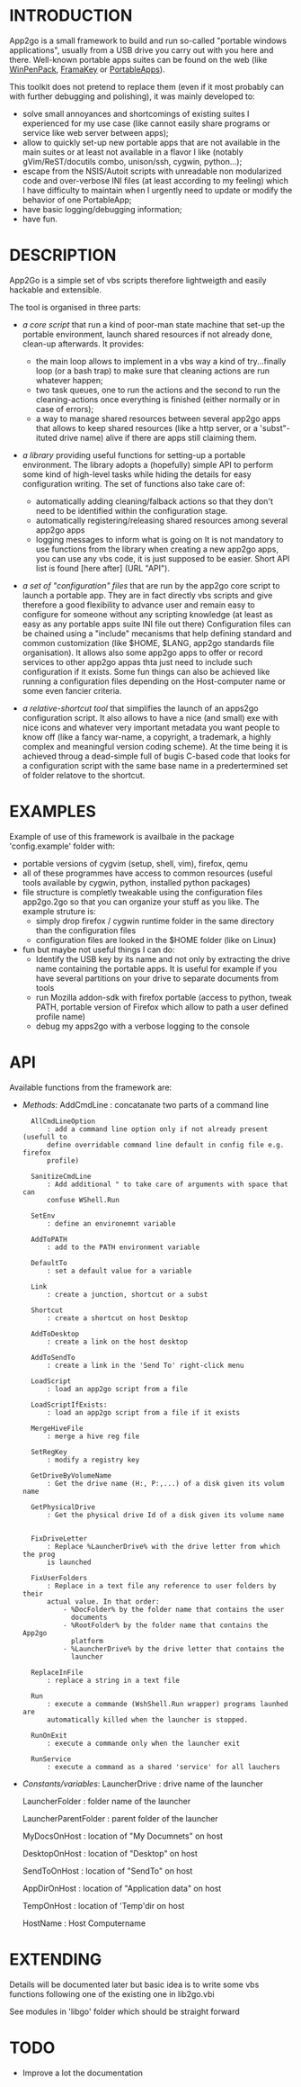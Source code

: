 # INTRODUCTION
App2go is a small framework to build and run so-called "portable windows
applications", usually from a USB drive you carry out with you here and there.
Well-known portable apps suites can be found on the web (like
[WinPenPack](www.winpenpack.com), [FramaKey](www.framakey.org) or
[PortableApps](portableapps.com)).

This toolkit does not pretend to replace them (even if it most probably can
with further debugging and polishing), it was mainly developed to:
- solve small annoyances and shortcomings of existing suites I experienced for
  my use case (like cannot easily share programs or service like web server
  between apps);
- allow to quickly set-up new portable apps that are not available in the main
  suites or at least not available in a flavor I like (notably
  gVim/ReST/docutils combo, unison/ssh, cygwin, python...);
- escape from the NSIS/Autoit scripts with unreadable non modularized code and
  over-verbose INI files (at least according to my feeling) which I have
  difficulty to maintain when I urgently need to update or modify the behavior
  of one PortableApp;
- have basic logging/debugging information;
- have fun.

# DESCRIPTION
App2Go is a simple set of vbs scripts therefore lightweigth and easily hackable
and extensible.

The tool is organised in three parts:
- _a core script_ that run a kind of poor-man state machine that set-up the
  portable environment, launch shared resources if not already done, clean-up
  afterwards. It provides:
  * the main loop allows to implement in a vbs way a kind of try...finally loop
    (or a bash trap) to make sure that cleaning actions are run whatever
    happen;
  * two task queues, one to run the actions and the second to run the
    cleaning-actions once everything is finished (either normally or in case of
    errors);
  * a way to manage shared resources between several app2go apps that allows to
    keep shared resources (like a http server, or a 'subst"-ituted drive name)
    alive if there are apps still claiming them.

- _a library_ providing useful functions for setting-up a portable environment.
  The library adopts a (hopefully) simple API to perform some kind of
  high-level tasks while hiding the details for easy configuration writing. The
  set of functions also take care of:
  * automatically adding cleaning/falback actions so that they don't need to be
    identified within the configuration stage.
  * automatically registering/releasing shared resources among several app2go
    apps
  * logging messages to inform what is going on It is not mandatory to use
    functions from the library when creating a new app2go apps, you can use any
    vbs code, it is just supposed to be easier. Short API list is found [here
    after] (URL "API").

- _a set of "configuration" files_ that are run by the app2go core script to
  launch a portable app. They are in fact directly vbs scripts and give
  therefore a good flexibility to advance user and remain easy to configure for
  someone without any scripting knowledge (at least as easy as any portable
  apps suite INI file out there) Configuration files can be chained using a
  "include" mecanisms that help defining standard and common customization
  (like $HOME, $LANG, app2go standards file organisation). It allows also some
  app2go apps to offer or record services to other app2go appas thta just need
  to include such configuration if it exists. Some fun things can also be
  achieved like running a configuration files depending on the Host-computer
  name or some even fancier criteria.

- _a relative-shortcut tool_ that simplifies the launch of an apps2go
  configuration script. It also allows to have a nice (and small) exe with nice
  icons and whatever very important metadata you want people to know off (like
  a fancy war-name, a copyright, a trademark, a highly complex and meaningful
  version coding scheme). At the time being it is achieved throug a dead-simple
  full of bugis C-based code that looks for a configuration script with the same
  base name in a predertermined set of folder relatove to the shortcut.


# EXAMPLES
Example of use of this framework is availbale in the package 'config.example' folder
with:
- portable versions of cygvim (setup, shell, vim), firefox, qemu
- all of these programmes have access to common resources (useful tools
  available by cygwin, python, installed python packages)
- file structure is completly tweakable using the configuration files app2go.2go so that
  you can organize your stuff as you like.
  The example struture is:
    * simply drop firefox / cygwin runtime folder in the same directory than the configuration files
    * configuration files are looked in the $HOME folder (like on Linux)
- fun but maybe not useful things I can do:
    * Identify the USB key by its name and not only by extracting the drive
      name containing the portable apps. It is useful for example if you have
      several partitions on your drive to separate documents from tools
    * run Mozilla addon-sdk with firefox portable (access to python, tweak
      PATH, portable version of Firefox which allow to path a user defined
      profile name)
    * debug my apps2go with a verbose logging to the console

# API
Available functions from the framework are:
* _Methods_:
        AddCmdLine
            : concatanate two parts of a command line

        AllCmdLineOption
            : add a command line option only if not already present (usefull to
            define overridable command line default in config file e.g. firefox
            profile)

        SanitizeCmdLine
            : Add additional " to take care of arguments with space that can
            confuse WShell.Run

        SetEnv
            : define an environemnt variable

        AddToPATH
            : add to the PATH environment variable

        DefaultTo
            : set a default value for a variable

        Link
            : create a junction, shortcut or a subst

        Shortcut
            : create a shortcut on host Desktop

        AddToDesktop
            : create a link on the host desktop

        AddToSendTo
            : create a link in the 'Send To' right-click menu

        LoadScript
            : load an app2go script from a file

        LoadScriptIfExists:
            : load an app2go script from a file if it exists

        MergeHiveFile
            : merge a hive reg file

        SetRegKey
            : modify a registry key

        GetDriveByVolumeName
            : Get the drive name (H:, P:,...) of a disk given its volum name

        GetPhysicalDrive
            : Get the physical drive Id of a disk given its volume name


        FixDriveLetter
            : Replace %LauncherDrive% with the drive letter from which the prog
            is launched

        FixUserFolders
            : Replace in a text file any reference to user folders by their
            actual value. In that order:
                - %DocFolder% by the folder name that contains the user
                  documents
                - %RootFolder% by the folder name that contains the App2go
                  platform
                - %LauncherDrive% by the drive letter that contains the
                  launcher

        ReplaceInFile
            : replace a string in a text file

        Run
            : execute a commande (WshShell.Run wrapper) programs launhed are
            automatically killed when the launcher is stopped.

        RunOnExit
            : execute a commande only when the launcher exit

        RunService
            : execute a command as a shared 'service' for all lauchers

* _Constants/variables_:
    LauncherDrive
        : drive name of the launcher

    LauncherFolder
        : folder name of the launcher

    LauncherParentFolder
        : parent folder of the launcher

    MyDocsOnHost
        : location of "My Documnets" on host

    DesktopOnHost
        : location of "Desktop" on host

    SendToOnHost
        : location of "SendTo" on host

    AppDirOnHost
        : location of "Application data" on host

    TempOnHost
        : location of 'Temp'dir on host

    HostName
        : Host Computername


# EXTENDING
Details will be documented later but basic idea is to write some vbs functions following one of the existing one in lib2go.vbi

See modules in 'libgo' folder which should be straight forward

# TODO
- Improve a lot the documentation
